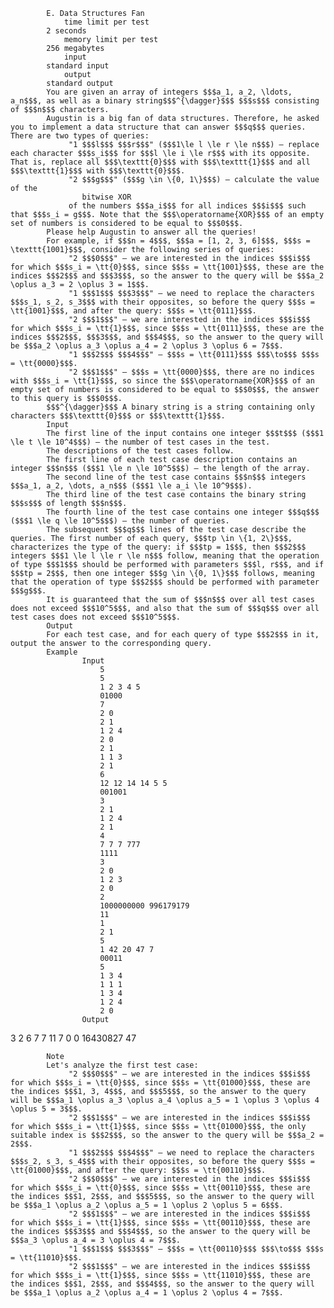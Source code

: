 			E. Data Structures Fan
				time limit per test
			2 seconds
				memory limit per test
			256 megabytes
				input
			standard input
				output
			standard output
			You are given an array of integers $$$a_1, a_2, \ldots, a_n$$$, as well as a binary string$$$^{\dagger}$$$ $$$s$$$ consisting of $$$n$$$ characters.
			Augustin is a big fan of data structures. Therefore, he asked you to implement a data structure that can answer $$$q$$$ queries. There are two types of queries:
				 "1 $$$l$$$ $$$r$$$" ($$$1\le l \le r \le n$$$) — replace each character $$$s_i$$$ for $$$l \le i \le r$$$ with its opposite. That is, replace all $$$\texttt{0}$$$ with $$$\texttt{1}$$$ and all $$$\texttt{1}$$$ with $$$\texttt{0}$$$.
				 "2 $$$g$$$" ($$$g \in \{0, 1\}$$$) — calculate the value of the 
					bitwise XOR
				 of the numbers $$$a_i$$$ for all indices $$$i$$$ such that $$$s_i = g$$$. Note that the $$$\operatorname{XOR}$$$ of an empty set of numbers is considered to be equal to $$$0$$$.
			Please help Augustin to answer all the queries!
			For example, if $$$n = 4$$$, $$$a = [1, 2, 3, 6]$$$, $$$s = \texttt{1001}$$$, consider the following series of queries:
				 "2 $$$0$$$" — we are interested in the indices $$$i$$$ for which $$$s_i = \tt{0}$$$, since $$$s = \tt{1001}$$$, these are the indices $$$2$$$ and $$$3$$$, so the answer to the query will be $$$a_2 \oplus a_3 = 2 \oplus 3 = 1$$$.
				 "1 $$$1$$$ $$$3$$$" — we need to replace the characters $$$s_1, s_2, s_3$$$ with their opposites, so before the query $$$s = \tt{1001}$$$, and after the query: $$$s = \tt{0111}$$$.
				 "2 $$$1$$$" — we are interested in the indices $$$i$$$ for which $$$s_i = \tt{1}$$$, since $$$s = \tt{0111}$$$, these are the indices $$$2$$$, $$$3$$$, and $$$4$$$, so the answer to the query will be $$$a_2 \oplus a_3 \oplus a_4 = 2 \oplus 3 \oplus 6 = 7$$$.
				 "1 $$$2$$$ $$$4$$$" — $$$s = \tt{0111}$$$ $$$\to$$$ $$$s = \tt{0000}$$$.
				 "2 $$$1$$$" — $$$s = \tt{0000}$$$, there are no indices with $$$s_i = \tt{1}$$$, so since the $$$\operatorname{XOR}$$$ of an empty set of numbers is considered to be equal to $$$0$$$, the answer to this query is $$$0$$$.
			$$$^{\dagger}$$$ A binary string is a string containing only characters $$$\texttt{0}$$$ or $$$\texttt{1}$$$.
			Input
			The first line of the input contains one integer $$$t$$$ ($$$1 \le t \le 10^4$$$) — the number of test cases in the test.
			The descriptions of the test cases follow.
			The first line of each test case description contains an integer $$$n$$$ ($$$1 \le n \le 10^5$$$) — the length of the array.
			The second line of the test case contains $$$n$$$ integers $$$a_1, a_2, \dots, a_n$$$ ($$$1 \le a_i \le 10^9$$$).
			The third line of the test case contains the binary string $$$s$$$ of length $$$n$$$.
			The fourth line of the test case contains one integer $$$q$$$ ($$$1 \le q \le 10^5$$$) — the number of queries.
			The subsequent $$$q$$$ lines of the test case describe the queries. The first number of each query, $$$tp \in \{1, 2\}$$$, characterizes the type of the query: if $$$tp = 1$$$, then $$$2$$$ integers $$$1 \le l \le r \le n$$$ follow, meaning that the operation of type $$$1$$$ should be performed with parameters $$$l, r$$$, and if $$$tp = 2$$$, then one integer $$$g \in \{0, 1\}$$$ follows, meaning that the operation of type $$$2$$$ should be performed with parameter $$$g$$$.
			It is guaranteed that the sum of $$$n$$$ over all test cases does not exceed $$$10^5$$$, and also that the sum of $$$q$$$ over all test cases does not exceed $$$10^5$$$.
			Output
			For each test case, and for each query of type $$$2$$$ in it, output the answer to the corresponding query.
			Example
					Input
						5
						5
						1 2 3 4 5
						01000
						7
						2 0
						2 1
						1 2 4
						2 0
						2 1
						1 1 3
						2 1
						6
						12 12 14 14 5 5
						001001
						3
						2 1
						1 2 4
						2 1
						4
						7 7 7 777
						1111
						3
						2 0
						1 2 3
						2 0
						2
						1000000000 996179179
						11
						1
						2 1
						5
						1 42 20 47 7
						00011
						5
						1 3 4
						1 1 1
						1 3 4
						1 2 4
						2 0
					Output
					
3 2 6 7 7 
11 7 
0 0 
16430827 
47 

			Note
			Let's analyze the first test case:
				 "2 $$$0$$$" — we are interested in the indices $$$i$$$ for which $$$s_i = \tt{0}$$$, since $$$s = \tt{01000}$$$, these are the indices $$$1, 3, 4$$$, and $$$5$$$, so the answer to the query will be $$$a_1 \oplus a_3 \oplus a_4 \oplus a_5 = 1 \oplus 3 \oplus 4 \oplus 5 = 3$$$.
				 "2 $$$1$$$" — we are interested in the indices $$$i$$$ for which $$$s_i = \tt{1}$$$, since $$$s = \tt{01000}$$$, the only suitable index is $$$2$$$, so the answer to the query will be $$$a_2 = 2$$$.
				 "1 $$$2$$$ $$$4$$$" — we need to replace the characters $$$s_2, s_3, s_4$$$ with their opposites, so before the query $$$s = \tt{01000}$$$, and after the query: $$$s = \tt{00110}$$$.
				 "2 $$$0$$$" — we are interested in the indices $$$i$$$ for which $$$s_i = \tt{0}$$$, since $$$s = \tt{00110}$$$, these are the indices $$$1, 2$$$, and $$$5$$$, so the answer to the query will be $$$a_1 \oplus a_2 \oplus a_5 = 1 \oplus 2 \oplus 5 = 6$$$.
				 "2 $$$1$$$" — we are interested in the indices $$$i$$$ for which $$$s_i = \tt{1}$$$, since $$$s = \tt{00110}$$$, these are the indices $$$3$$$ and $$$4$$$, so the answer to the query will be $$$a_3 \oplus a_4 = 3 \oplus 4 = 7$$$.
				 "1 $$$1$$$ $$$3$$$" — $$$s = \tt{00110}$$$ $$$\to$$$ $$$s = \tt{11010}$$$.
				 "2 $$$1$$$" — we are interested in the indices $$$i$$$ for which $$$s_i = \tt{1}$$$, since $$$s = \tt{11010}$$$, these are the indices $$$1, 2$$$, and $$$4$$$, so the answer to the query will be $$$a_1 \oplus a_2 \oplus a_4 = 1 \oplus 2 \oplus 4 = 7$$$.
